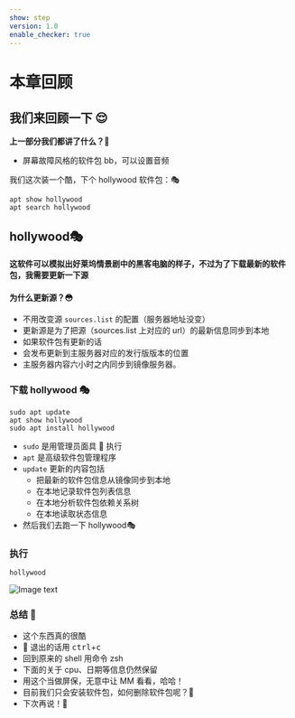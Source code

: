 ```yaml
---
show: step
version: 1.0
enable_checker: true
---
```


# 本章回顾

## 我们来回顾一下 😌

**上一部分我们都讲了什么？**🤔

- 屏幕故障风格的软件包 bb，可以设置音频

我们这次装一个酷，下个 hollywood 软件包：🎭 

```shell
apt show hollywood
apt search hollywood
```

## hollywood🎭

**这软件可以模拟出好莱坞情景剧中的黑客电脑的样子，不过为了下载最新的软件包，我需要更新一下源**

#### 为什么更新源？😳

- 不用改变源 `sources.list` 的配置（服务器地址没变）
- 更新源是为了把源（sources.list 上对应的 url）的最新信息同步到本地
- 如果软件包有更新的话
- 会发布更新到主服务器对应的发行版版本的位置
- 主服务器内容六小时之内同步到镜像服务器。

### 下载 hollywood 🎭

```shell
sudo apt update
apt show hollywood
sudo apt install hollywood
```

- `sudo` 是用管理员面具 👺 执行
- `apt` 是高级软件包管理程序
- `update` 更新的内容包括
  - 把最新的软件包信息从镜像同步到本地
  - 在本地记录软件包列表信息
  - 在本地分析软件包依赖关系树
  - 在本地读取状态信息
- 然后我们去跑一下 hollywood🎭

### 执行

```shell
hollywood
```

![Image text](https://labfile.oss.aliyuncs.com/courses/2712/hollywood.png)

### 总结 🤨

- 这个东西真的很酷
- 👻 退出的话用 <kbd>ctrl</kbd>+<kbd>c</kbd>
- 回到原来的 shell 用命令 zsh
- 下面的关于 cpu、日期等信息仍然保留
- 用这个当做屏保，无意中让 MM 看看，哈哈！
- 目前我们只会安装软件包，如何删除软件包呢？🤔 
- 下次再说！👋
